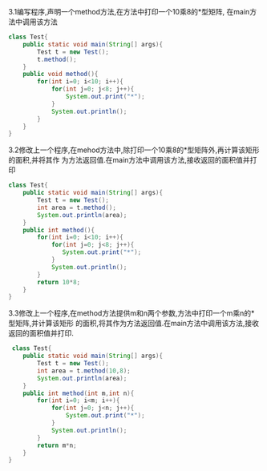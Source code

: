 3.1编写程序,声明一个method方法,在方法中打印一个10乘8的*型矩阵,
在main方法中调用该方法
```java
class Test{
    public static void main(String[] args){
        Test t = new Test();
        t.method();
    }
    public void method(){
        for(int i=0; i<10; i++){
            for(int j=0; j<8; j++){
                System.out.print("*");
            }
            System.out.println();
        }
    }
}
```

3.2修改上一个程序,在mehod方法中,除打印一个10乘8的*型矩阵外,再计算该矩形的面积,并将其作
为方法返回值.在main方法中调用该方法,接收返回的面积值并打印
```java
class Test{
    public static void main(String[] args){
        Test t = new Test();
        int area = t.method();
        System.out.println(area);
    }
    public int method(){
        for(int i=0; i<10; i++){
            for(int j=0; j<8; j++){
               System.out.print("*");
            }
            System.out.println();
        }
        return 10*8;
    }
}

```

3.3修改上一个程序,在method方法提供m和n两个参数,方法中打印一个m乘n的*型矩阵,并计算该矩形
的面积,将其作为方法返回值.在main方法中调用该方法,接收返回的面积值并打印.
```java
 class Test{
    public static void main(String[] args){
        Test t = new Test();
        int area = t.method(10,8);
        System.out.println(area);
    }
    public int method(int m,int n){
        for(int i=0; i<m; i++){
            for(int j=0; j<n; j++){
                System.out.print("*");
            }
            System.out.println();
        }
        return m*n;
    }
}
```